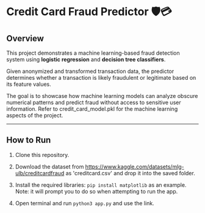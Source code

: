 # Credit Card Fraud Predictor 🛡️💳

## Overview
This project demonstrates a machine learning-based fraud detection system using **logistic regression** and **decision tree classifiers**. 

Given anonymized and transformed transaction data, the predictor determines whether a transaction is likely fraudulent or legitimate based on its feature values.

The goal is to showcase how machine learning models can analyze obscure numerical patterns and predict fraud without access to sensitive user information. Refer to credit_card_model.pkl for the machine learning aspects of the project.

---


## How to Run

1. Clone this repository.

2. Download the dataset from https://www.kaggle.com/datasets/mlg-ulb/creditcardfraud as 'creditcard.csv' and drop it into the saved folder.

3. Install the required libraries: ```pip install matplotlib``` as an example. Note: it will prompt you to do so when attempting to run the app.

4. Open terminal and run ```python3 app.py``` and use the link.
